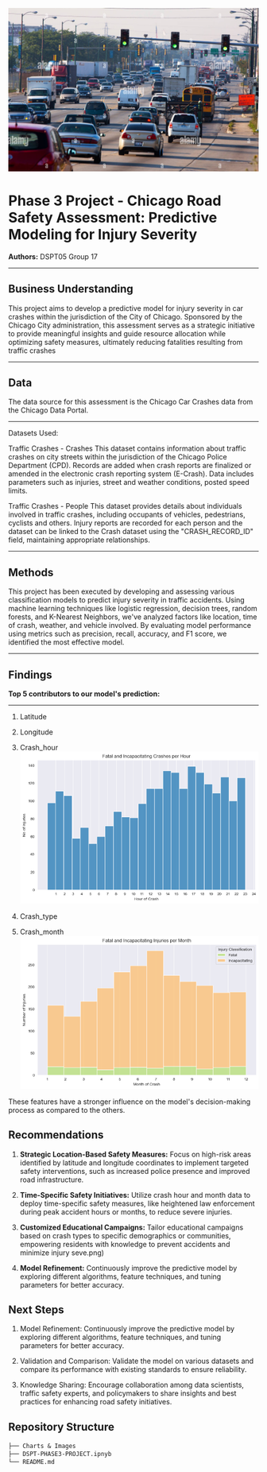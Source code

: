 ![Headerimage](./Charts%20%26%20Images/traffic.jpg)

# Phase 3 Project - Chicago Road Safety Assessment: Predictive Modeling for Injury Severity

**Authors:** DSPT05 Group 17

***
## Business Understanding
This project aims to develop a predictive model for injury severity in car crashes within the jurisdiction of the City of Chicago. Sponsored by the Chicago City administration, this assessment serves as a strategic initiative to provide meaningful insights and guide resource allocation while optimizing safety measures, ultimately reducing fatalities resulting from traffic crashes
***
## Data 
The data source for this assessment is the Chicago Car Crashes data from the Chicago Data Portal.
***
Datasets Used:

Traffic Crashes - Crashes This dataset contains information about traffic crashes on city streets within the jurisdiction of the Chicago Police Department (CPD). Records are added when crash reports are finalized or amended in the electronic crash reporting system (E-Crash). Data includes parameters such as injuries, street and weather conditions, posted speed limits.

Traffic Crashes - People This dataset provides details about individuals involved in traffic crashes, including occupants of vehicles, pedestrians, cyclists and others. Injury reports are recorded for each person and the dataset can be linked to the Crash dataset using the "CRASH_RECORD_ID" field, maintaining appropriate relationships.
*** 
## Methods

This project has been executed by developing and assessing various classification models to predict injury severity in traffic accidents. Using machine learning techniques like logistic regression, decision trees, random forests, and K-Nearest Neighbors, we've analyzed factors like location, time of crash, weather, and vehicle involved. By evaluating model performance using metrics such as precision, recall, accuracy, and F1 score, we identified the most effective model. 
***
## Findings
**Top 5 contributors to our model's prediction:**
***
1. Latitude
2. Longitude
   
3. Crash_hour
![Crashesperhour](./Charts%20%26%20Images/hour.png)


4. Crash_type

   
5. Crash_month
![Crashespermonth](./Charts%20%26%20Images/month.png)



These features have a stronger influence on the model's decision-making process as compared to the others.

## Recommendations

1. **Strategic Location-Based Safety Measures:** Focus on high-risk areas identified by latitude and longitude coordinates to implement targeted safety interventions, such as increased police presence and improved road infrastructure.

2. **Time-Specific Safety Initiatives:** Utilize crash hour and month data to deploy time-specific safety measures, like heightened law enforcement during peak accident hours or months, to reduce severe injuries.

3. **Customized Educational Campaigns:** Tailor educational campaigns based on crash types to specific demographics or communities, empowering residents with knowledge to prevent accidents and minimize injury seve.png)

4. **Model Refinement:** Continuously improve the predictive model by exploring different algorithms, feature techniques, and tuning parameters for better accuracy.

## Next Steps

1. Model Refinement: Continuously improve the predictive model by exploring different algorithms, feature techniques, and tuning parameters for better accuracy.

2. Validation and Comparison: Validate the model on various datasets and compare its performance with existing standards to ensure reliability.

3. Knowledge Sharing: Encourage collaboration among data scientists, traffic safety experts, and policymakers to share insights and best practices for enhancing road safety initiatives.


## Repository Structure

```
├── Charts & Images
├── DSPT-PHASE3-PROJECT.ipnyb
└── README.md
```
